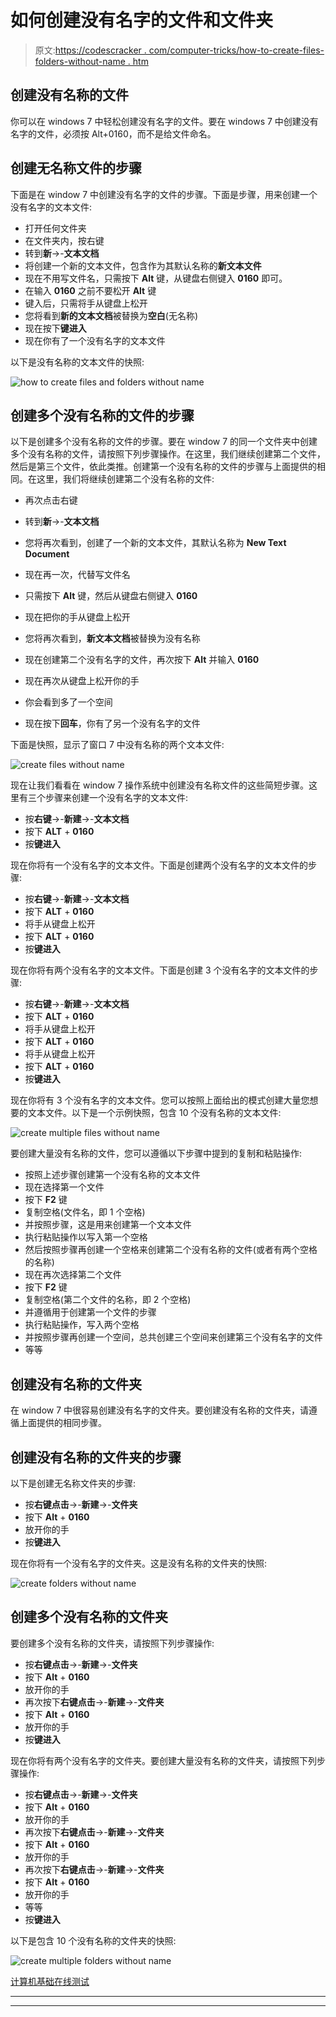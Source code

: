 # 如何创建没有名字的文件和文件夹

> 原文:[https://codescracker . com/computer-tricks/how-to-create-files-folders-without-name . htm](https://codescracker.com/computer-tricks/how-to-create-files-folders-without-name.htm)

## 创建没有名称的文件

你可以在 windows 7 中轻松创建没有名字的文件。要在 windows 7 中创建没有名字的文件，必须按 Alt+0160，而不是给文件命名。

## 创建无名称文件的步骤

下面是在 window 7 中创建没有名字的文件的步骤。下面是步骤，用来创建一个没有名字的文本文件:

*   打开任何文件夹
*   在文件夹内，按右键
*   转到**新**->-**文本文档**
*   将创建一个新的文本文件，包含作为其默认名称的**新文本文件**
*   现在不用写文件名，只需按下 **Alt** 键，从键盘右侧键入 **0160** 即可。
*   在输入 **0160** 之前不要松开 **Alt** 键
*   键入后，只需将手从键盘上松开
*   您将看到**新的文本文档**被替换为**空白**(无名称)
*   现在按下**键进入**
*   现在你有了一个没有名字的文本文件

以下是没有名称的文本文件的快照:

![how to create files and folders without name](../Images/f220187996ed1b3564bb874e8e456b6d.png)

## 创建多个没有名称的文件的步骤

以下是创建多个没有名称的文件的步骤。要在 window 7 的同一个文件夹中创建多个没有名称的文件，请按照下列步骤操作。在这里，我们继续创建第二个文件，然后是第三个文件，依此类推。创建第一个没有名称的文件的步骤与上面提供的相同。在这里，我们将继续创建第二个没有名称的文件:

*   再次点击右键
*   转到**新**->-**文本文档**
*   您将再次看到，创建了一个新的文本文件，其默认名称为 **New Text Document**

*   现在再一次，代替写文件名
*   只需按下 **Alt** 键，然后从键盘右侧键入 **0160**
*   现在把你的手从键盘上松开
*   您将再次看到，**新文本文档**被替换为没有名称
*   现在创建第二个没有名字的文件，再次按下 **Alt** 并输入 **0160**
*   现在再次从键盘上松开你的手
*   你会看到多了一个空间
*   现在按下**回车**，你有了另一个没有名字的文件

下面是快照，显示了窗口 7 中没有名称的两个文本文件:

![create files without name](../Images/46a8cbe04c0aba19a638e163bafbabc9.png)

现在让我们看看在 window 7 操作系统中创建没有名称文件的这些简短步骤。这里有三个步骤来创建一个没有名字的文本文件:

*   按**右键**->-**新建**->-**文本文档**
*   按下 **ALT** + **0160**
*   按**键进入**

现在你将有一个没有名字的文本文件。下面是创建两个没有名字的文本文件的步骤:

*   按**右键**->-**新建**->-**文本文档**
*   按下 **ALT** + **0160**
*   将手从键盘上松开
*   按下 **ALT** + **0160**
*   按**键进入**

现在你将有两个没有名字的文本文件。下面是创建 3 个没有名字的文本文件的步骤:

*   按**右键**->-**新建**->-**文本文档**
*   按下 **ALT** + **0160**
*   将手从键盘上松开
*   按下 **ALT** + **0160**
*   将手从键盘上松开
*   按下 **ALT** + **0160**
*   按**键进入**

现在你将有 3 个没有名字的文本文件。您可以按照上面给出的模式创建大量您想要的文本文件。以下是一个示例快照，包含 10 个没有名称的文本文件:

![create multiple files without name](../Images/7da545475762802fdd6a547db58cdea6.png)

要创建大量没有名称的文件，您可以遵循以下步骤中提到的复制和粘贴操作:

*   按照上述步骤创建第一个没有名称的文本文件
*   现在选择第一个文件
*   按下 **F2** 键
*   复制空格(文件名，即 1 个空格)
*   并按照步骤，这是用来创建第一个文本文件
*   执行粘贴操作以写入第一个空格
*   然后按照步骤再创建一个空格来创建第二个没有名称的文件(或者有两个空格的名称)
*   现在再次选择第二个文件
*   按下 **F2** 键
*   复制空格(第二个文件的名称，即 2 个空格)
*   并遵循用于创建第一个文件的步骤
*   执行粘贴操作，写入两个空格
*   并按照步骤再创建一个空间，总共创建三个空间来创建第三个没有名字的文件
*   等等

## 创建没有名称的文件夹

在 window 7 中很容易创建没有名字的文件夹。要创建没有名称的文件夹，请遵循上面提供的相同步骤。

## 创建没有名称的文件夹的步骤

以下是创建无名称文件夹的步骤:

*   按**右键点击**->-**新建**->-**文件夹**
*   按下 **Alt** + **0160**
*   放开你的手
*   按**键进入**

现在你将有一个没有名字的文件夹。这是没有名称的文件夹的快照:

![create folders without name](../Images/019fbdad5a725a85e8c0934859127de1.png)

## 创建多个没有名称的文件夹

要创建多个没有名称的文件夹，请按照下列步骤操作:

*   按**右键点击**->-**新建**->-**文件夹**
*   按下 **Alt** + **0160**
*   放开你的手
*   再次按下**右键点击**->-**新建**->-**文件夹**
*   按下 **Alt** + **0160**
*   放开你的手
*   按**键进入**

现在你将有两个没有名字的文件夹。要创建大量没有名称的文件夹，请按照下列步骤操作:

*   按**右键点击**->-**新建**->-**文件夹**
*   按下 **Alt** + **0160**
*   放开你的手
*   再次按下**右键点击**->-**新建**->-**文件夹**
*   按下 **Alt** + **0160**
*   放开你的手
*   再次按下**右键点击**->-**新建**->-**文件夹**
*   按下 **Alt** + **0160**
*   放开你的手
*   等等
*   按**键进入**

以下是包含 10 个没有名称的文件夹的快照:

![create multiple folders without name](../Images/feba925667cd639f7b652bb9dfe4378f.png)

[计算机基础在线测试](/exam/showtest.php?subid=14)

* * *

* * *